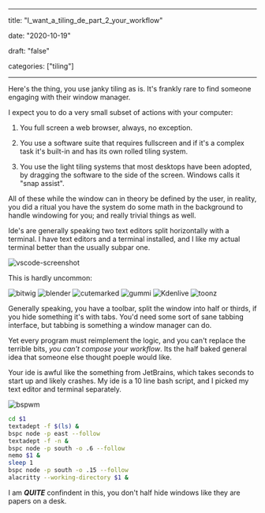 
---

title: "I\_want\_a\_tiling\_de\_part\_2\_your\_workflow"

date: "2020-10-19"

draft: "false"

categories: ["tiling"]

---

Here's the thing, you use janky tiling as is. It's frankly rare to find someone engaging with their window manager.

I expect you to do a very small subset of actions with your computer:

1. You full screen a web browser, always, no exception.

2. You use a software suite that requires fullscreen and if it's a complex task it's built-in and has its own rolled tiling system.

3. You use the light tiling systems that most desktops have been adopted, by dragging the software to the side of the screen. Windows calls it "snap assist".

All of these while the window can in theory be defined by the user, in reality, you did a ritual you have the system do some math in the background to handle windowing for you; and really trivial things as well.

Ide's are generally speaking two text editors split horizontally with a terminal. I have text editors and a terminal installed, and I like my actual terminal better than the usually subpar one.

![vscode-screenshot](/images/vscode-screenshot.gif)

This is hardly uncommon:

![bitwig](/images/bitwig.png)
![blender](/images/blender.jpg)
![cutemarked](/images/cutemarked.png)
![gummi](/images/gummi.png)
![Kdenlive](/images/Kdenlive.png)
![toonz](/images/toonz.png)

Generally speaking, you have a toolbar, split the window into half or thirds, if you hide something it's with tabs. You'd need some sort of sane tabbing interface, but tabbing is something a window manager can do.

Yet every program must reimplement the logic, and you can't replace the terrible bits, *you can't compose your workflow*. Its the half baked general idea that someone else thought poeple would like.

Your ide is awful like the something from JetBrains, which takes seconds to start up and likely crashes. My ide is a 10 line bash script, and I picked my text editor and terminal separately.

![bspwm](/images/bspwm.png)

```bash
cd $1
textadept -f $(ls) &
bspc node -p east --follow
textadept -f -n &
bspc node -p south -o .6 --follow
nemo $1 &
sleep 1
bspc node -p south -o .15 --follow
alacritty --working-directory $1 &
```

I am ***QUITE*** confindent in this, you don't half hide windows like they are papers on a desk. 